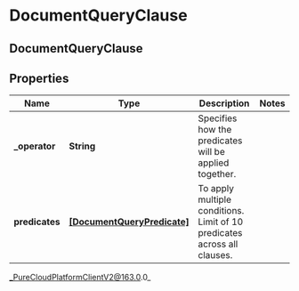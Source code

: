 # DocumentQueryClause

## DocumentQueryClause

## Properties

|Name | Type | Description | Notes|
|------------ | ------------- | ------------- | -------------|
| **_operator** | **String** | Specifies how the predicates will be applied together. | |
| **predicates** | [**[DocumentQueryPredicate]**](DocumentQueryPredicate) | To apply multiple conditions. Limit of 10 predicates across all clauses. | |



_PureCloudPlatformClientV2@163.0.0_
